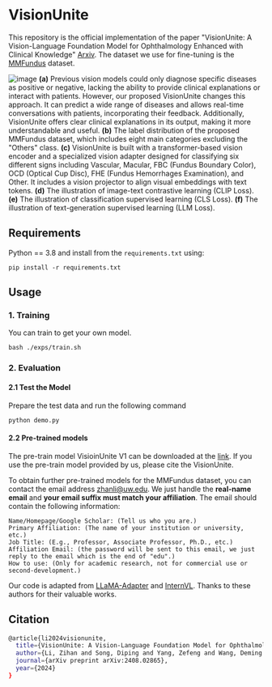 # VisionUnite
This repository is the official implementation of the paper "VisionUnite: A Vision-Language Foundation Model for Ophthalmology Enhanced with Clinical Knowledge" [Arxiv](https://arxiv.org/abs/2408.02865). The dataset we use for fine-tuning is the [MMFundus](https://github.com/HUANGLIZI/MMFundus) dataset.

![image](https://github.com/HUANGLIZI/VisionUnite/blob/main/VisionUnite_Manuscript.jpg)
**(a)** Previous vision models could only diagnose specific diseases as positive or negative, lacking the ability to provide clinical explanations or interact with patients. However, our proposed VisionUnite changes this approach. It can predict a wide range of diseases and allows real-time conversations with patients, incorporating their feedback. Additionally, VisionUnite offers clear clinical explanations in its output, making it more understandable and useful. **(b)** The label distribution of the proposed MMFundus dataset, which includes eight main categories excluding the "Others" class. **(c)** VisionUnite is built with a transformer-based vision encoder and a specialized vision adapter designed for classifying six different signs including Vascular, Macular, FBC (Fundus Boundary Color), OCD (Optical Cup Disc), FHE (Fundus Hemorrhages Examination), and Other. It includes a vision projector to align visual embeddings with text tokens. **(d)** The illustration of image-text contrastive learning (CLIP Loss). **(e)** The illustration of classification supervised learning (CLS Loss). **(f)** The illustration of text-generation supervised learning (LLM Loss).

## Requirements
Python == 3.8 and install from the ```requirements.txt``` using:
```angular2html
pip install -r requirements.txt
```

## Usage

### 1. Training

You can train to get your own model.

```angular2html
bash ./exps/train.sh
```

### 2. Evaluation

#### 2.1 Test the Model

Prepare the test data and run the following command
```angular2html
python demo.py
```

#### 2.2 Pre-trained models
The pre-train model VisioinUnite V1 can be downloaded at the [link](https://uillinoisedu-my.sharepoint.com/:u:/g/personal/zl111_illinois_edu/Edr7x0BKfQZJmv5nQA50VZEBbKvyVuiQw3MKoGx4Y93DMg?e=eVFIWn). 
If you use the pre-train model provided by us, please cite the VisionUnite.

To obtain further pre-trained models for the MMFundus dataset, you can contact the email address zhanli@uw.edu. We just handle the **real-name email** and **your email suffix must match your affiliation**. The email should contain the following information:
```angular2html
Name/Homepage/Google Scholar: (Tell us who you are.)
Primary Affiliation: (The name of your institution or university, etc.)
Job Title: (E.g., Professor, Associate Professor, Ph.D., etc.)
Affiliation Email: (the password will be sent to this email, we just reply to the email which is the end of "edu".)
How to use: (Only for academic research, not for commercial use or second-development.)
```

Our code is adapted from [LLaMA-Adapter](https://github.com/OpenGVLab/LLaMA-Adapter) and [InternVL](https://github.com/OpenGVLab/InternVL). Thanks to these authors for their valuable works.

## Citation

```bash
@article{li2024visionunite,
  title={VisionUnite: A Vision-Language Foundation Model for Ophthalmology Enhanced with Clinical Knowledge},
  author={Li, Zihan and Song, Diping and Yang, Zefeng and Wang, Deming and Li, Fei and Zhang, Xiulan and Kinahan, Paul E and Qiao, Yu},
  journal={arXiv preprint arXiv:2408.02865},
  year={2024}
}
```
